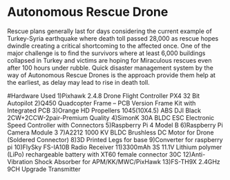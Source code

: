 # Autonomous Rescue Drone

Rescue plans generally last for days considering the current example of Turkey-Syria earthquake where death toll passed 28,000 as rescue hopes dwindle creating a critical shortcoming to the affected once. One of the major challenge is to find the survivors where at least 6,000 buildings collapsed in Turkey and victims are hoping for Miraculous rescues even after 100 hours under rubble. Quick disaster management system by the way of Autonomous Rescue Drones is the approach provide them help at the earliest, as delay may lead to rise in death toll. 

#Hardware Used
1)Pixhawk 2.4.8 Drone Flight Controller PX4 32 Bit Autopilot
2)Q450 Quadcopter Frame – PCB Version Frame Kit with Integrated PCB
3)Orange HD Propellers 1045(10X4.5) ABS DJI Black 2CW+2CCW-2pair-Premium Quality
4)SimonK 30A BLDC ESC Electronic Speed Controller with Connectors
5)Raspberry Pi 4 Model B
6)Raspberry Pi Camera Module 3
7)A2212 1000 KV BLDC Brushless DC Motor for Drone (Soldered Connector)
8)3D Printed Legs for base
9)Converter for raspberry pi
10)FlySky FS-IA10B Radio Receiver
11)3300mAh 3S 11.1V Lithium polymer (LiPo) rechargeable battery with XT60 female connector 30C
12)Anti-Vibration Shock Absorber for APM/KK/MWC/PixHawk
13)FS-TH9X 2.4GHz 9CH Upgrade Transmitter 






